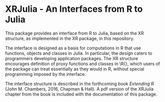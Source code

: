 # XRJulia - An Interfaces from R to Julia

This package provides an interface from R to Julia, based on the XR
structure, as implemented in the XR package, in this repository.

The interface is designed as a basis for computations in R that use
functions, objects and classes in Julia.
In particular, the design caters to programmers developing application
packages.
The XR structure encourages definition of proxy functions and classes
in \R{}, which users of the package can treat essentially as they
would in R, without special programming imposed by the interface.

The interface structure is described in the forthcoming book
*Extending R* (John M. Chambers, 2016, Chapman & Hall).
A pdf version of the XRJulia chapter from the book is included with the
documentation of this package.
